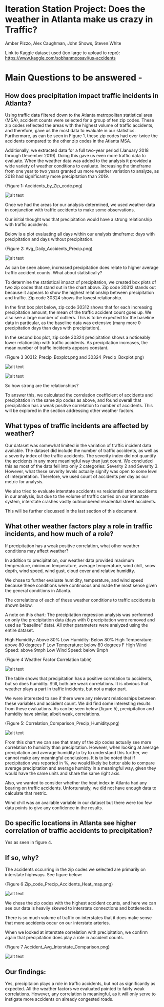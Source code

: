 
# Iteration Station Project: Does the weather in Atlanta make us crazy in Traffic?

Amber Pizzo,
Alex Caughman,
John Shows,
Steven White

Link to Kaggle dataset used (too large to upload to repo): https://www.kaggle.com/sobhanmoosavi/us-accidents 

# Main Questions to be answered -

## How does precipitation impact traffic incidents in Atlanta?

Using traffic data filtered down to the Atlanta metropolitan statistical area (MSA), accident counts were selected for a group of ten zip codes.  These zip codes reflected the areas with the highest volume of traffic accidents, and therefore, gave us the most data to evaluate in our statistics. Furthermore, as can be seen in Figure 1, these zip codes had over twice the accidents compared to the other zip codes in the Atlanta MSA.

Additionally, we extracted data for a full two-year period (January 2018 through December 2019).  Doing this gave us even more traffic data to evaluate.  When the weather data was added to the analysis it provided a wide variety of weather conditions to evaluate. Increasing the timeframe from one year to two years granted us more weather variation to analyze, as 2018 had significantly more precipitation than 2019. 

(Figure 1:  Accidents_by_Zip_code.png)

![alt text](https://github.com/alexcaughman/iteration_station/blob/master/Images/Accidents_by_Zip_code.png)


Once we had the areas for our analysis determined, we used weather data in conjunction with traffic accidents to make some observations.  

Our initial thought was that precipitation would have a strong relationship with traffic accidents.

Below is a plot evaluating all days within our analysis timeframe: days with precipitation and days without precipitation. 

(Figure 2: Avg_Daily_Accidents_Precip.png)

![alt text](https://github.com/alexcaughman/iteration_station/blob/master/Images/Avg_Daily_Accidents_Precip.png)


As can be seen above, increased precipitation does relate to higher average traffic accident counts.  What about statistically? 

To determine the statistical impact of precipitation, we created box plots of two zip codes that stand out in the chart above.  Zip code 30312 stands out because it appears to show the highest relationship between precipitation and traffic.  Zip code 30324 shows the lowest relationship.

In the first box plot below, zip code 30312 shows that for each increasing precipitation amount, the mean of the traffic accident count goes up.  We also see a large number of outliers.  This is to be expected for the baseline data in particular, as the baseline data was extensive (many more 0 precipitation days than days with precipitation).

In the second box plot, zip code 30324 precipitation shows a noticeably lower relationship with traffic accidents. As precipitation increases, the mean number of traffic incidents appears constant.


(Figure 3 30312_Precip_Boxplot.png and 30324_Precip_Boxplot.png)

![alt text](https://github.com/alexcaughman/iteration_station/blob/master/Images/30312_Precip_Boxplot.png)

![alt text](https://github.com/alexcaughman/iteration_station/blob/master/Images/30324_Precip_Boxplot.png)

So how strong are the relationships?

To answer this, we calculated the correlation coefficient of accidents and precipitation in the same zip codes as above, and found overall that precipitation has a weak positive correlation to number of accidents. This will be explored in the section addressing other weather factors.


## What types of traffic incidents are affected by weather?

Our dataset was somewhat limited in the variation of traffic incident data available.  The dataset did include the number of traffic accidents, as well as a severity index of the traffic accidents.  The severity index did not quantify the accidents in any more meaningful way than just count. We concluded this as most of the data fell into only 2 categories: Severity 2 and Severity 3. However, what these severity levels actually signify was open to some level of interpretation.  Therefore, we used count of accidents per day as our metric for analysis.

We also tried to evaluate interstate accidents vs residential street accidents in our analysis, but due to the volume of traffic carried on our interstate system, interstate crashes vastly outnumbered residential street accidents.

This will be further discussed in the last section of this document.

## What other weather factors play a role in traffic incidents, and how much of a role?

If precipitation has a weak positive correlation, what other weather conditions may affect weather?

In addition to precipitation, our weather data provided maximum temperature, minimum temperature, average temperature, wind chill, snow depth, wind speed, wind gust, cloud cover and relative humidity.  

We chose to further evaluate humidity, temperature, and wind speed because these conditions were continuous and made the most sense given the general conditions in Atlanta.

The correlations of each of these weather conditions to traffic accidents is shown below.

A note on this chart: The precipitation regression analysis was performed on only the precipitation data (days with 0 precipitation were removed and used as “baseline” data). All other parameters were analyzed using the entire dataset.

High Humidity: Above 80%
Low Humidity: Below 80%
High Temperature: above 80 degrees F
Low Temperature: below 80 degrees F
High Wind Speed: above 9mph
Low Wind Speed: below 9mph

(Figure 4 Weather Factor Correlation table)

![alt text](https://github.com/alexcaughman/iteration_station/blob/master/Images/Weather_Factor_Correlation_table.png)



The table shows that precipitation has a positive correlation to accidents, but so does humidity.  Still, both are weak correlations.  It is obvious that weather plays a part in traffic incidents, but not a major part.

We were interested to see if there were any relevant relationships between these variables and accident count.  We did find some interesting results from these evaluations.  As can be seen below (figure 5), precipitation and humidity have similar, albeit weak, correlations.  

(Figure 5: Correlation_Comparison_Precip_Humidity.png)

![alt text](https://github.com/alexcaughman/iteration_station/blob/master/Images/Correlation_Comparison_Humidity_Precipitation.png)

From this chart we can see that many of the zip codes actually see more correlation to humidity than precipitation. However, when looking at average precipitation and average humidity to try to understand this further, we cannot make any meaningful conclusions. It is to be noted that if precipitation was reported in %, we would likely be better able to compare average precipitation and average humidty in a meaningful way, given they would have the same units and share the same right axis.

Also, we wanted to consider whether the heat index in Atlanta had any bearing on traffic accidents.  Unfortunately, we did not have enough data to calculate that metric.

Wind chill was an available variable in our dataset but there were too few data points to give any confidence in the results.


## Do specific locations in Atlanta see higher correlation of traffic accidents to precipitation? 

Yes as seen in figure 4.

## If so, why?

The accidents occurring in the zip codes we selected are primarily on interstate highways.  See figure below:



(Figure 6 Zip_code_Precip_Accidents_Heat_map.png)

![alt text](https://github.com/alexcaughman/iteration_station/blob/master/Images/Zip_code_Precip_Accidents_Heat_map.png)

We chose the zip codes with the highest accident counts, and here we can see our data is heavily skewed to interstate connections and bottlenecks.

There is so much volume of traffic on interstates that it does make sense that more accidents occur on our interstate arteries. 

When we looked at interstate correlation with precipitation, we confirm again that precipitation does play a role in accident counts.

(Figure 7 Accident_Avg_Interstate_Comparison.png)

![alt text](https://github.com/alexcaughman/iteration_station/blob/master/Images/Accident_Avg_Interstate_Comparison.png)


## Our findings: 
Yes, precipitaion plays a role in traffic accidents, but not as significantly as expected. All the weather factors we evaluated pointed to fairly weak correlations. However, any correlation is meaningful, as it will only serve to instigate more accidents on already congested roads.


